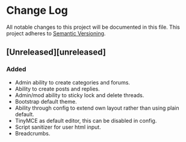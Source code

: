 # Change Log
All notable changes to this project will be documented in this file.
This project adheres to [Semantic Versioning](http://semver.org/).

## [Unreleased][unreleased]
### Added
 - Admin ability to create categories and forums.
 - Ability to create posts and replies.
 - Admin/mod ability to sticky lock and delete threads.
 - Bootstrap default theme.
 - Ability through config to extend own layout rather than using plain default.
 - TinyMCE as default editor, this can be disabled in config.
 - Script sanitizer for user html input.
 - Breadcrumbs.
